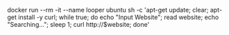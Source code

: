 docker run --rm -it --name looper ubuntu sh -c 'apt-get update; clear; apt-get install -y curl; while true; do echo "Input Website"; read website; echo "Searching..."; sleep 1; curl http://$website; done'
